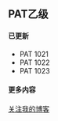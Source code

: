## PAT乙级

#### 已更新

- PAT  1021
- PAT 1022
- PAT 1023

#### 更多内容

[关注我的博客](https://blog.csdn.net/SYaoJun/article/details/100127303)